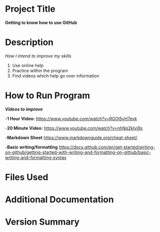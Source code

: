 # Project Title
**Getting to know how to use GitHub**
# Description
*How I intend to improve my skills*
1. Use online help
2. Practice within the program
3. Find videos which help go over information 
# How to Run Program
***Videos to improve***

-**1 Hour Video:** https://www.youtube.com/watch?v=RGOj5yH7evk

-**20 Minute Video:** https://www.youtube.com/watch?v=nhNq2kIvi9s

-**Markdown Sheet** https://www.markdownguide.org/cheat-sheet/
  
-**Basic writing/formatting** https://docs.github.com/en/get-started/writing-on-github/getting-started-with-writing-and-formatting-on-github/basic-writing-and-formatting-syntax  
  
# Files Used 

# Additional Documentation
# Version Summary
